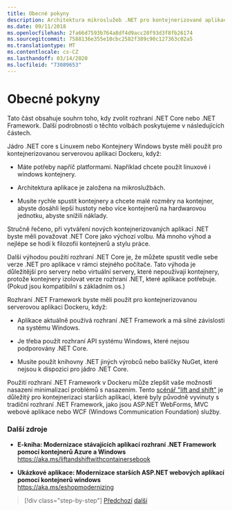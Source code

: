 ```yaml
---
title: Obecné pokyny
description: Architektura mikroslužeb .NET pro kontejnerizované aplikace .NET | Obecné pokyny
ms.date: 09/11/2018
ms.openlocfilehash: 2fa66d7593b764a8df4d9acc20f93d3f8fb26174
ms.sourcegitcommit: 7588136e355e10cbc2582f389c90c127363c02a5
ms.translationtype: MT
ms.contentlocale: cs-CZ
ms.lasthandoff: 03/14/2020
ms.locfileid: "73089653"
---
```

# <a name="general-guidance"></a>Obecné pokyny

Tato část obsahuje souhrn toho, kdy zvolit rozhraní .NET Core nebo .NET Framework. Další podrobnosti o těchto volbách poskytujeme v následujících částech.

Jádro .NET core s Linuxem nebo Kontejnery Windows byste měli použít pro kontejnerizovanou serverovou aplikaci Dockeru, když:

- Máte potřeby napříč platformami. Například chcete použít linuxové i windows kontejnery.

- Architektura aplikace je založena na mikroslužbách.

- Musíte rychle spustit kontejnery a chcete malé rozměry na kontejner, abyste dosáhli lepší hustoty nebo více kontejnerů na hardwarovou jednotku, abyste snížili náklady.

Stručně řečeno, při vytváření nových kontejnerizovaných aplikací .NET byste měli považovat .NET Core jako výchozí volbu. Má mnoho výhod a nejlépe se hodí k filozofii kontejnerů a stylu práce.

Další výhodou použití rozhraní .NET Core je, že můžete spustit vedle sebe verze .NET pro aplikace v rámci stejného počítače. Tato výhoda je důležitější pro servery nebo virtuální servery, které nepoužívají kontejnery, protože kontejnery izolovat verze rozhraní .NET, které aplikace potřebuje. (Pokud jsou kompatibilní s základním os.)

Rozhraní .NET Framework byste měli použít pro kontejnerizovanou serverovou aplikaci Dockeru, když:

- Aplikace aktuálně používá rozhraní .NET Framework a má silné závislosti na systému Windows.

- Je třeba použít rozhraní API systému Windows, které nejsou podporovány .NET Core.

- Musíte použít knihovny .NET jiných výrobců nebo balíčky NuGet, které nejsou k dispozici pro jádro .NET Core.

Použití rozhraní .NET Framework v Dockeru může zlepšit vaše možnosti nasazení minimalizací problémů s nasazením. Tento [scénář "lift and shift"](https://aka.ms/liftandshiftwithcontainersebook) je důležitý pro kontejnerizaci starších aplikací, které byly původně vyvinuty s tradiční rozhraní .NET Framework, jako jsou ASP.NET WebForms, MVC webové aplikace nebo WCF (Windows Communication Foundation) služby.

### <a name="additional-resources"></a>Další zdroje

- **E-kniha: Modernizace stávajících aplikací rozhraní .NET Framework pomocí kontejnerů Azure a Windows**  
    https://aka.ms/liftandshiftwithcontainersebook

- **Ukázkové aplikace: Modernizace starších ASP.NET webových aplikací pomocí kontejnerů windows**  
    https://aka.ms/eshopmodernizing

>[!div class="step-by-step"]
>[Předchozí](index.md)
>[další](net-core-container-scenarios.md)
